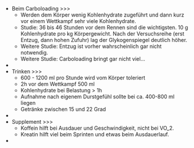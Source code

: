 - Beim Carboloading >>>
    - Werden dem Körper wenig Kohlenhydrate zugeführt und dann kurz vor einem Wettkampf sehr viele Kohlenhydrate. 
    - Studie: 36 bis 46 Stunden vor dem Rennen sind die wichtigsten. 10 g Kohlenhydrate pro kg Körpergewicht. Nach der Versuchsreihe (erst Entzug, dann hohen Zufuhr) lag der Glykogenspiegel deutlich höher. 
    - Weitere Studie: Entzug ist vorher wahrscheinlich gar nicht notwendig.
    - Weitere Studie: Carboloading bringt gar nicht viel...
- 
- Trinken >>>
    - 600 - 1200 ml pro Stunde wird vom Körper toleriert
    - 2h vor dem Wettkampf 500 ml
    - Kohlenhydrate bei Belastung > 1h
    - Aufnahme nach eigenem Durstgefühl sollte bei ca. 400-800 ml liegen
    - Getränke zwischen 15 und 22 Grad
- 
- Supplement >>>
    - Koffein hilft bei Ausdauer und Geschwindigkeit, nicht bei VO_2.
    - Kreatin hilft viel beim Sprinten und etwas beim Ausdauerlauf.
- 
